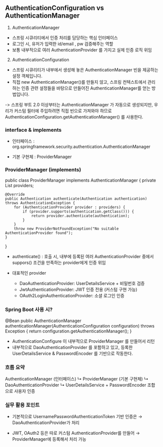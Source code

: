 ##  AuthenticationConfiguration vs AuthenticationManager

1. AuthenticationManager
- 스프링 시큐리티에서 인증 처리를 담당하는 핵심 인터페이스
- 로그인 시, 유저가 입력한 id/email , pw 검증해주는 역할
- 보통 내부적으로 여러 AuthenticationProvider 를 가지고 실제 인증 로직 위임

2. AuthenticationConfiguration
- 스프링 시큐리티가 내부에서 생성해 놓은 AuthenticationManager 빈을 제공하는 설정 객체입니다.
- 직접 new AuthenticationManager()를 만들지 않고,
스프링 컨텍스트에서 관리하는 인증 관련 설정들을 바탕으로 만들어진 AuthenticationManager를 얻는 방법입니다.

-> 스프링 부트 2.0 이상부터는 AuthenticationManager 가 자동으로 생성되지만,
우리가 커스텀 필터에 주입하려면 직접 빈으로 가져와야 하므로
AuthenticationConfiguration.getAuthenticationManager() 를 사용한다.

### interface & implements

- 인터페이스 : org.springframework.security.authentication.AuthenticationManager

- 기본 구현체 : ProviderManager

### ProviderManager (implements)

public class ProviderManager implements AuthenticationManager {
    private List<AuthenticationProvider> providers;

    @Override
    public Authentication authenticate(Authentication authentication) throws AuthenticationException {
        for (AuthenticationProvider provider : providers) {
            if (provider.supports(authentication.getClass())) {
                return provider.authenticate(authentication);
            }
        }
        throw new ProviderNotFoundException("No suitable AuthenticationProvider found");
    }
}

- authenticate() : 호출 시, 내부에 등록된 여러 AuthenticationProvider 중에서 suppors() 조건을 만족하는 provider에게 인증 위임

- 대표적인 provider 
  - DaoAuthenticationProvider: UserDetailsService + 비밀번호 검증
  - JwtAuthenticationProvider: JWT 인증 전용 (커스텀 구현 가능)
  - OAuth2LoginAuthenticationProvider: 소셜 로그인 인증

### Spring Boot 사용 시?  

@Bean
public AuthenticationManager authenticationManager(AuthenticationConfiguration configuration) throws Exception {
    return configuration.getAuthenticationManager();
}

- AuthenticationConfigure 이 내부적으로 ProviderManager 를 만들어서 리턴
- 내부적으로 DaoAuthenticationProvider 를 포함하고 있고, 등록한 UserDetailsService & PasswordEncoder 를 기반으로 작동한다.

### 흐름 요약

AuthenticationManager (인터페이스)
     ↳ ProviderManager (기본 구현체)
            ↳ DaoAuthenticationProvider
                 ↳ UserDetailsService + PasswordEncoder 조합으로 사용자 인증

### 실무 활용 포인트
- 기본적으로 UsernamePasswordAuthenticationToken 기반 인증은
→ DaoAuthenticationProvider가 처리

- JWT, OAuth2 등은 따로 커스텀 AuthenticationProvider를 만들어
→ ProviderManager에 등록해서 처리 가능                 